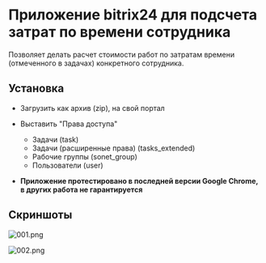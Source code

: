 
# Приложение bitrix24 для подсчета затрат по времени сотрудника

Позволяет делать расчет стоимости работ по затратам времени (отмеченного в задачах) конкретного сотрудника.

## Установка

- Загрузить как архив (zip), на свой портал

- Выставить "Права доступа"
    + Задачи (task)
    + Задачи (расширенные права) (tasks_extended)
    + Рабочие группы (sonet_group)
    + Пользователи (user)

- **Приложение протестировано в последней версии Google Chrome, в других работа не гарантируется**

## Скриншоты

![001.png](screenshots/001.png?raw=true "Вид с логами")

![002.png](screenshots/002.png?raw=true "Вид без логов")
